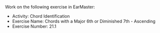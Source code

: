 Work on the following exercise in EarMaster:
- Activity: Chord Identification
- Exercise Name: Chords with a Major 6th or Diminished 7th - Ascending
- Exercise Number: 21.1
